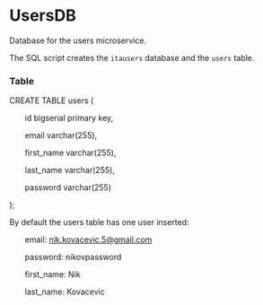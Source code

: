 # UsersDB

Database for the users microservice.

The SQL script creates the `itausers` database and the `users` table.

### Table

CREATE TABLE users (

&nbsp;&nbsp;&nbsp;&nbsp;&nbsp;&nbsp; id bigserial primary key,

&nbsp;&nbsp;&nbsp;&nbsp;&nbsp;&nbsp; email      varchar(255),

&nbsp;&nbsp;&nbsp;&nbsp;&nbsp;&nbsp; first_name varchar(255),

&nbsp;&nbsp;&nbsp;&nbsp;&nbsp;&nbsp; last_name  varchar(255),

&nbsp;&nbsp;&nbsp;&nbsp;&nbsp;&nbsp; password   varchar(255)

);

By default the users table has one user inserted:

&nbsp;&nbsp;&nbsp;&nbsp;&nbsp;&nbsp; email: nik.kovacevic.5@gmail.com

&nbsp;&nbsp;&nbsp;&nbsp;&nbsp;&nbsp; password: nikovpassword

&nbsp;&nbsp;&nbsp;&nbsp;&nbsp;&nbsp; first_name: Nik

&nbsp;&nbsp;&nbsp;&nbsp;&nbsp;&nbsp; last_name: Kovacevic